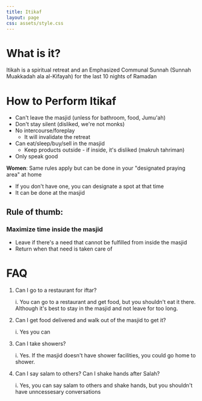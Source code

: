 ```yaml
---
title: Itikaf
layout: page
css: assets/style.css
---
```


# What is it?
Itikah is a spiritual retreat and an Emphasized Communal Sunnah (Sunnah Muakkadah ala al-Kifayah) for the last 10 nights of Ramadan

# How to Perform Itikaf
* Can't leave the masjid (unless for bathroom, food, Jumu'ah)
* Don't stay silent (disliked, we're not monks)
* No intercourse/foreplay
   * It will invalidate the retreat
* Can eat/sleep/buy/sell in the masjid
   * Keep products outside - if inside, it's disliked (makruh tahriman)
* Only speak good

**Women**: Same rules apply but can be done in your "designated praying area" at home
* If you don't have one, you can designate a spot at that time
* It can be done at the masjid

## **Rule of thumb**:
### Maximize time inside the masjid
   * Leave if there's a need that cannot be fulfilled from inside the masjid
   * Return when that need is taken care of

# FAQ
1. Can I go to a restaurant for iftar?

   i. You can go to a restaurant and get food, but you shouldn't eat it there. Although it's best to stay in the masjid and not leave for too long.
1. Can I get food delivered and walk out of the masjid to get it?

   i. Yes you can
1. Can I take showers?

   i. Yes. If the masjid doesn't have shower facilities, you could go home to shower.
1. Can I say salam to others? Can I shake hands after Salah?

   i. Yes, you can say salam to others and shake hands, but you shouldn't have unncessesary conversations
